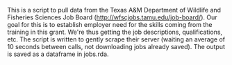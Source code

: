 This is a script to pull data from the Texas A&M Department of Wildlife and Fisheries Sciences Job Board (http://wfscjobs.tamu.edu/job-board/). Our goal for this is to establish employer need for the skills coming from the training in this grant. We're thus getting the job descriptions, qualifications, etc. The script is written to gently scrape their server (waiting an average of 10 seconds between calls, not downloading jobs already saved). The output is saved as a dataframe in jobs.rda.
